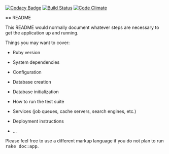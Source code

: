 [![Codacy Badge](https://api.codacy.com/project/badge/Grade/42d06d3ba83d4e2086824e011340aa9c)](https://www.codacy.com/app/frolmr/flashcards?utm_source=github.com&utm_medium=referral&utm_content=frolmr/flashcards&utm_campaign=badger)
[![Build Status](https://travis-ci.org/frolmr/flashcards.svg?branch=feature_specs)](https://travis-ci.org/frolmr/flashcards)
[![Code Climate](https://codeclimate.com/github/frolmr/flashcards/badges/gpa.svg)](https://codeclimate.com/github/frolmr/flashcards)

== README

This README would normally document whatever steps are necessary to get the
application up and running.

Things you may want to cover:

* Ruby version

* System dependencies

* Configuration

* Database creation

* Database initialization

* How to run the test suite

* Services (job queues, cache servers, search engines, etc.)

* Deployment instructions

* ...


Please feel free to use a different markup language if you do not plan to run
<tt>rake doc:app</tt>.
